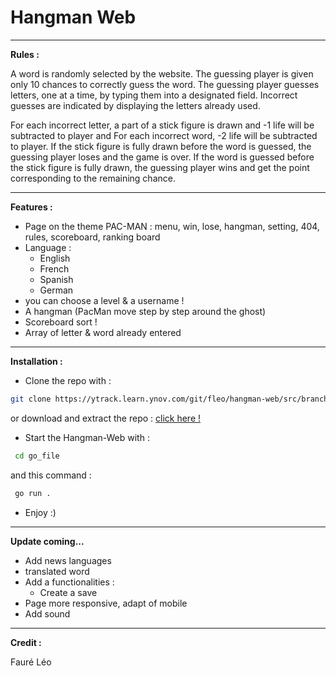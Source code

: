# Hangman Web

****

**Rules :**

A word is randomly selected by the website. The guessing player is given only 10 chances to correctly guess the word. 
The guessing player guesses letters, one at a time, by typing them into a designated field. 
Incorrect guesses are indicated by displaying the letters already used.

For each incorrect letter, a part of a stick figure is drawn and -1 life will be subtracted to player and For each incorrect word, -2 life will be subtracted to player.
If the stick figure is fully drawn before the word is guessed, the guessing player loses and the game is over.
If the word is guessed before the stick figure is fully drawn, the guessing player wins and get the point corresponding to the remaining chance.

****
 
**Features :**

- Page on the theme PAC-MAN : menu, win, lose, hangman, setting, 404, rules, scoreboard, ranking board
- Language :
  - English
  - French
  - Spanish
  - German
- you can choose a level & a username !
- A hangman (PacMan move step by step around the ghost)
- Scoreboard sort !
- Array of letter & word already entered

****

**Installation :**

- Clone the repo with : 

```bash 
git clone https://ytrack.learn.ynov.com/git/fleo/hangman-web/src/branch/devphav2
```
or download and extract the repo : [click here !](https://ytrack.learn.ynov.com/git/fleo/hangman-web/src/branch/devphav2)

- Start the Hangman-Web with :

```bash 
 cd go_file 
```
and this command :
```bash 
 go run .
```

- Enjoy :)

****

**Update coming...**

- Add news languages
- translated word
- Add a functionalities :
    - Create a save
- Page more responsive, adapt of mobile
- Add sound

****

**Credit :**

Fauré Léo